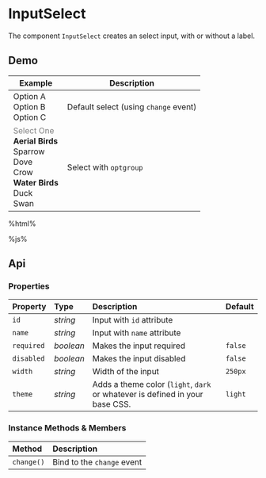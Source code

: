 # InputSelect

The component `InputSelect` creates an select input, with or without a label.

## Demo

<table class="example">
  <thead>
    <tr>
      <th>Example</th>
      <th>Description</th>
    </tr>
  </thead>
  <tbody>
    <tr>
      <td>
        <input-select id="options-example-1">
          <option value="option-a">Option A</option>
          <option value="option-b">Option B</option>
          <option value="option-c">Option C</option>
        </input-select>
      </td>
      <td>
        <span id="select-example-tooltip-1">Default select (using <code>change</code> event)</span>
      </td>
    </tr>
    <tr>
      <td>
        <input-select id="options-example-2">
          <option value="none" selected disabled>Select One</option>
          <optgroup label="Aerial Birds">
            <option value="sparrow">Sparrow</option>
            <option value="dove">Dove</option>
            <option value="crow">Crow</option>
          </optgroup>
          <optgroup label="Water Birds">
            <option value="duck">Duck</option>
            <option value="swan">Swan</option>
          </optgroup>
        </input-select>
      </td>
      <td>
        <span id="select-example-tooltip-2">
          Select with <code>optgroup</code>
        </span>
      </td>
    </tr>
  </tbody>
</table>

%html%

%js%

## Api

### Properties

| Property | Type | Description | Default |
| :--- | :--- | :--- | :--- |
| `id` | *string* | Input with `id` attribute | |
| `name` | *string* | Input with `name` attribute | |
| `required` | *boolean* | Makes the input required | `false` |
| `disabled` | *boolean* | Makes the input disabled | `false` |
| `width` | *string* | Width of the input | `250px` |
| `theme` | *string* | Adds a theme color (`light`, `dark` or whatever is defined in your base CSS. | `light` |

### Instance Methods & Members

| Method | Description |
| :--- | :--- |
| `change()` | Bind to the `change` event |
